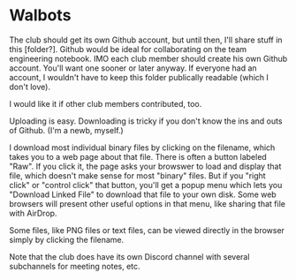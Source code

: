 # Walbots

The club should get its own Github account, but until then, I'll share stuff in this [folder?].  Github would be ideal for collaborating on the team engineering notebook.  IMO each club member should create his own Github account.  You'll want one sooner or later anyway.  If everyone had an account, I wouldn't have to keep this folder publically readable (which I don't love).

I would like it if other club members contributed, too.

Uploading is easy.  Downloading is tricky if you don't know the ins and outs of Github.  (I'm a newb, myself.)

I download most individual binary files by clicking on the filename, which takes you to a web page about that file.  There is often a button labeled "Raw".  If you click it, the page asks your browswer to load and display that file, which doesn't make sense for most "binary" files.  But if you "right click" or "control click" that button, you'll get a popup menu which lets you "Download Linked File" to download that file to your own disk.  Some web browsers will present other useful options in that menu, like sharing that file with AirDrop.

Some files, like PNG files or text files, can be viewed directly in the browser simply by clicking the filename.

Note that the club does have its own Discord channel with several subchannels for meeting notes, etc.

